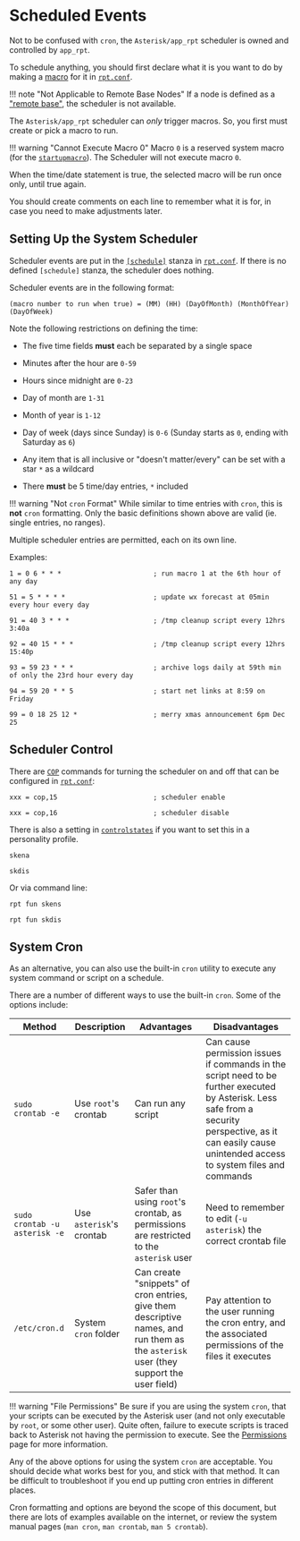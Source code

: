 # Scheduled Events
Not to be confused with `cron`, the `Asterisk/app_rpt` scheduler is owned and controlled by `app_rpt`.

To schedule anything, you should first declare what it is you want to do by making a [macro](./macros.md) for it in [`rpt.conf`](../config/rpt_conf.md).

!!! note "Not Applicable to Remote Base Nodes"
    If a node is defined as a ["remote base"](./remotebase.md), the scheduler is not available.

The `Asterisk/app_rpt` scheduler can *only* trigger macros. So, you first must create or pick a macro to run.

!!! warning "Cannot Execute Macro 0"
    Macro `0` is a reserved system macro (for the [`startupmacro`](../config/rpt_conf.md#startup_macro)). The Scheduler will not execute macro `0`.

When the time/date statement is true, the selected macro will be run once only, until true again.

You should create comments on each line to remember what it is for, in case you need to make adjustments later.

## Setting Up the System Scheduler
Scheduler events are put in the [`[schedule]`](../config/rpt_conf.md#schedule-stanza) stanza in [`rpt.conf`](../config/rpt_conf.md). If there is no defined `[schedule]` stanza, the scheduler does nothing.

Scheduler events are in the following format:

```
(macro number to run when true) = (MM) (HH) (DayOfMonth) (MonthOfYear) (DayOfWeek)
```

Note the following restrictions on defining the time:

* The five time fields **must** each be separated by a single space

* Minutes after the hour are `0-59`

* Hours since midnight are `0-23`

* Day of month are `1-31`

* Month of year is `1-12`

* Day of week (days since Sunday) is `0-6` (Sunday starts as `0`, ending with Saturday as `6`)

* Any item that is all inclusive or "doesn't matter/every" can be set with a star `*` as a wildcard

* There **must** be 5 time/day entries, `*` included

!!! warning "Not `cron` Format"
    While similar to time entries with `cron`, this is **not** `cron` formatting. Only the basic definitions shown above are valid (ie. single entries, no ranges).

Multiple scheduler entries are permitted, each on its own line.

Examples:

```
1 = 0 6 * * *                       ; run macro 1 at the 6th hour of any day

51 = 5 * * * *                      ; update wx forecast at 05min every hour every day

91 = 40 3 * * *                     ; /tmp cleanup script every 12hrs 3:40a

92 = 40 15 * * *                    ; /tmp cleanup script every 12hrs 15:40p

93 = 59 23 * * *                    ; archive logs daily at 59th min of only the 23rd hour every day

94 = 59 20 * * 5                    ; start net links at 8:59 on Friday

99 = 0 18 25 12 *                   ; merry xmas announcement 6pm Dec 25
```

## Scheduler Control
There are [`COP`](../config/rpt_conf.md#cop-commands) commands for turning the scheduler on and off that can be configured in [`rpt.conf`](../config/rpt_conf.md):

```
xxx = cop,15		                ; scheduler enable

xxx = cop,16		                ; scheduler disable
```

There is also a setting in [`controlstates`](../config/rpt_conf.md#control-states-stanza) if you want to set this in a personality profile.

```
skena 

skdis
```

Or via command line:

```
rpt fun skens

rpt fun skdis
```

## System Cron
As an alternative, you can also use the built-in `cron` utility to execute any system command or script on a schedule. 

There are a number of different ways to use the built-in `cron`. Some of the options include:

Method|Description|Advantages|Disadvantages
------|-----------|----------|-------------
`sudo crontab -e`|Use `root`'s crontab|Can run any script|Can cause permission issues if commands in the script need to be further executed by Asterisk. Less safe from a security perspective, as it can easily cause unintended access to system files and commands
`sudo crontab -u asterisk -e`|Use `asterisk`'s crontab|Safer than using `root`'s crontab, as permissions are restricted to the `asterisk` user|Need to remember to edit (`-u asterisk`) the correct crontab file
`/etc/cron.d`|System `cron` folder|Can create "snippets" of cron entries, give them descriptive names, and run them as the `asterisk` user (they support the user field)|Pay attention to the user running the cron entry, and the associated permissions of the files it executes

!!! warning "File Permissions"
    Be sure if you are using the system `cron`, that your scripts can be executed by the Asterisk user (and not only executable by `root`, or some other user). Quite often, failure to execute scripts is traced back to Asterisk not having the permission to execute. See the [Permissions](./permissions.md) page for more information.

Any of the above options for using the system `cron` are acceptable. You should decide what works best for you, and stick with that method. It can be difficult to troubleshoot if you end up putting cron entries in different places.

Cron formatting and options are beyond the scope of this document, but there are lots of examples available on the internet, or review the system manual pages (`man cron`, `man crontab`, `man 5 crontab`).